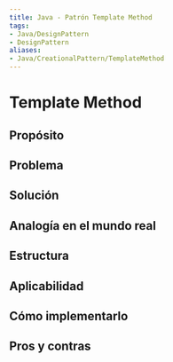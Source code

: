 ```yaml
---
title: Java - Patrón Template Method
tags:  
- Java/DesignPattern
- DesignPattern
aliases:
- Java/CreationalPattern/TemplateMethod
---
```


# Template Method

## Propósito



## Problema



## Solución



## Analogía en el mundo real



## Estructura



## Aplicabilidad



## Cómo implementarlo



## Pros y contras



